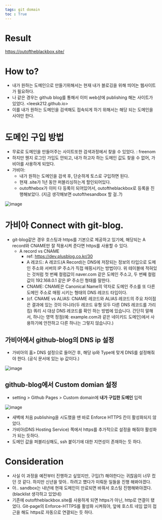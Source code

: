 ```yaml
---
tags: git domain
toc : True
---
```


# Result
<https://outoftheblackbox.site/>

# How to?
* 내가 원하는 도메인으로 만들기위해서는 현재 내가 블로깅을 위해 띄어논 웹사이트가 필요하다.
* 나 같은 경우는 github blog를 통해서 이미 web상에 publishing 해논 사이트가 있었다. <leesk212.github.io>
* 이를 내가 원하는 도메인을 검색해도 접속되게 하기 위해서는 해당 되는 도메인을 사야만 한다.

# 도메인 구입 방법
* 무료로 도메인을 만들어주는 사이트또한 검색과정에서 찾을 수 있었다. : freenom
* 하지만 웬지 로그인 가입도 안되고, 내가 하고자 하는 도메인 값도 찾을 수 없어, 가비아를 사용하게 되었다.
* 가비아: 
  * 내가 원하는 도메인을 검색 후, 단순하게 토스로 구입하면 된다.
  * 현재 .site가 1년 동안 퍼블리싱하는게 할인되어있다.
  * outofthebox가 이미 다 등록이 되어있어서, outoftheblackbox로 등록을 진행해보았다. (지금 생각해보면 outofthesandbox 할 걸..?)

![image](https://user-images.githubusercontent.com/67637935/147894426-9e462542-9d4d-4cd1-b9a2-4b196b957564.png)

# 가비아 Connect with git-blog.
* git-blog같은 경우 호스팅과 https를 기본으로 제공하고 있기에, 해당되는 A record와 CNAME만 잘 적용시켜 준다면 https를 사용할 수 있다.
  * A record vs CNAME
    * ref: <https://dev.plusblog.co.kr/30>
    * A 레코드:  A 레코드(A Record)는 DNS에 저장되는 정보의 타입으로 도메인 주소와 서버의 IP 주소가 직접 매핑시키는 방법이다. 위 테이블에 적혀있는 것처럼 첫 번째 컬럼값이 naver.com 같은 도메인 주소고, 두 번째 컬럼 값이 192.168.0.1 같은 IP 주소인 형태를 말한다. 
    * CNAME: CNAME은 Canonical Name의 약자로 도메인 주소를 또 다른 도메인 주소로 매핑 시키는 형태의 DNS 레코드 타입이다.
    * (cf. CNAME vs ALIAS: CNAME 레코드와 ALIAS 레코드의 주요 차이점은 결과에 있는 것이 아니라(두 레코드 유형 모두 다른 DNS 레코드를 가리킴) 쿼리 시 대상 DNS 레코드를 확인 하는 방법에 있습니다. 간단히 말해서, 하나는 영역 정점(예: example.com과 같은 네이키드 도메인)에서 사용하기에 안전하고 다른 하나는 그렇지 않습니다.)

## 가비아에서 github-blog의 DNS ip 설정
* 가비아의 홈> DNS 설정으로 들어간 후, 해당 ip와 Type에 맞게 DNS를 설정해줘야 한다. (공식 문서에 있는 ip 값이다.)

![image](https://user-images.githubusercontent.com/67637935/147894563-b884bbe0-c88e-4de8-9750-f54293f981c3.png)

## github-blog에서 Custom domian 설정
* setting > Github Pages > Custom domain에 __내가 구입한 도메인__ 입력

![image](https://user-images.githubusercontent.com/67637935/147894598-0c57da18-0a4e-44b5-8ca9-05f2f9b6255e.png)

* 새벽에 처음 publishing을 시도했을 땐 바로 Enforce HTTPS 칸이 활성화되지 않았다.
* 가비아(DNS Hosting Service) 쪽에서 https를 추가적으로 설정을 해줘야 활성화가 되는 듯하다. 
* 도메인 값을 퍼블리싱해도, ssh 붙이기에 대한 지연성이 존재하는 듯 하다.

# Consideration
* 사실 이 과정을 예전부터 진행하고 싶었지만, 구입(?) 해야한다는 귀찮음이 너무 컸던 것 같다. 하지만 신년을 맞아.. 하려고 헀다가 미뤄둔 일들을 진행 해봐야겠다.
* 아.. sandbox는 내년에 현재 도메인이 만료되면 바꿔서 호스팅 진행해봐야겠다. (blacklist 생각하고 있었네)
* 기존에 outoftheblackbox.site를 사용하게 되면 https가 아닌, http로 연결이 됐었다. Git-page의 Enforce-HTTPS를 활성화 시켜줘야, 앞에 호스트 네임 없이 접근을 해도 https로 자동으로 연결되는 듯 하다.
